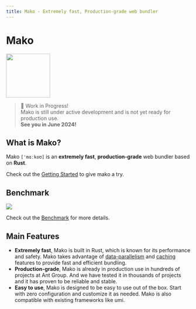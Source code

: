 ```yaml
---
title: Mako - Extremely fast, Production-grade web bundler
---
```


# Mako

<img src="https://img.alicdn.com/imgextra/i2/O1CN01kdmA7X1FVqCPcRi3L_!!6000000000493-2-tps-584-584.png" width="120" height="120" />

> 🚧 Work in Progress!<br />
> Mako is still under active development and is not yet ready for production use.<br />
> **See you in June 2024!**

## What is Mako?

Mako `['mɑːkoʊ]` is an **extremely fast**, **production-grade** web bundler based on **Rust**.

Check out the [Getting Started](./getting-started) to give mako a try.

## Benchmark

![](https://res.cloudinary.com/sorrycc/image/upload/v1717062514/blog/smnzhuk1.png)

Check out the [Benchmark](./blog/benchmark) for more details.

## Main Features

- **Extremely fast**, Mako is built in Rust, which is known for its performance and safety. Mako takes advantage of [data-parallelism](https://crates.io/crates/rayon) and [caching](https://crates.io/crates/cached) features to provide fast and efficient bundling.
- **Production-grade**, Mako is already in production use in hundreds of projects at Ant Group. And we have tested it in thousands of projects and it has proven to be reliable and stable.
- **Easy to use**, Mako is designed to be easy to use out of the box. Start with zero configuration and customize it as needed. Mako is also compatible with existing frameworks like umi.
